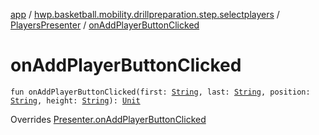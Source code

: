 [app](../../index.md) / [hwp.basketball.mobility.drillpreparation.step.selectplayers](../index.md) / [PlayersPresenter](index.md) / [onAddPlayerButtonClicked](.)

# onAddPlayerButtonClicked

`fun onAddPlayerButtonClicked(first: `[`String`](https://kotlinlang.org/api/latest/jvm/stdlib/kotlin/-string/index.html)`, last: `[`String`](https://kotlinlang.org/api/latest/jvm/stdlib/kotlin/-string/index.html)`, position: `[`String`](https://kotlinlang.org/api/latest/jvm/stdlib/kotlin/-string/index.html)`, height: `[`String`](https://kotlinlang.org/api/latest/jvm/stdlib/kotlin/-string/index.html)`): `[`Unit`](https://kotlinlang.org/api/latest/jvm/stdlib/kotlin/-unit/index.html)

Overrides [Presenter.onAddPlayerButtonClicked](../-players-contract/-presenter/on-add-player-button-clicked.md)


